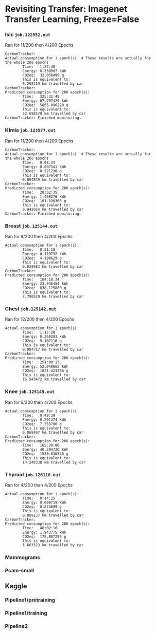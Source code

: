 # Revisiting Transfer: Imagenet Transfer Learning, Freeze=False
### Isic        `job.122952.out`
Ran for 11/200 then 4/200 Epochs
```
CarbonTracker:
Actual consumption for 1 epoch(s): # These results are actually for the whole 200 epochs
        Time:   1:37:40 
        Energy: 0.338987 kWh
        CO2eq:  32.058499 g
        This is equivalent to:
        0.298219 km travelled by car
CarbonTracker:
Predicted consumption for 200 epoch(s):
        Time:   325:31:49
        Energy: 67.797429 kWh
        CO2eq:  5665.096228 g
        This is equivalent to:
        52.698570 km travelled by car
CarbonTracker: Finished monitoring.
```
### Kimia	`job.123577.out`
Ran for 11/200 then 4/200 Epochs
```
CarbonTracker:
Actual consumption for 1 epoch(s): # These results are actually for the whole 200 epochs
        Time:   0:08:34
        Energy: 0.007341 kWh
        CO2eq:  0.521238 g
        This is equivalent to:
        0.004849 km travelled by car
CarbonTracker:
Predicted consumption for 200 epoch(s):
        Time:   28:32:35
        Energy: 1.468276 kWh
        CO2eq:  101.336366 g
        This is equivalent to:
        0.942664 km travelled by car
CarbonTracker: Finished monitoring.
```
### Breast	`job.125144.out`
Ran for 8/200 then 4/200 Epochs
```
Actual consumption for 1 epoch(s):
        Time:   0:31:18
        Energy: 0.119732 kWh
        CO2eq:  4.190629 g
        This is equivalent to:
        0.038983 km travelled by car
CarbonTracker:
Predicted consumption for 200 epoch(s):
        Time:   104:18:34
        Energy: 23.946454 kWh
        CO2eq:  838.125880 g
        This is equivalent to:
        7.796520 km travelled by car
```
### Chest `job.125142.out`
Ran for 12/200 then 4/200 Epochs
```
Actual consumption for 1 epoch(s):
        Time:   1:15:20
        Energy: 0.260203 kWh
        CO2eq:  9.107116 g
        This is equivalent to:
        0.084717 km travelled by car
CarbonTracker:
Predicted consumption for 200 epoch(s):
        Time:   251:08:13
        Energy: 52.040665 kWh
        CO2eq:  1821.423286 g
        This is equivalent to:
        16.943472 km travelled by car
```
### Knee `job.125145.out` 
Ran for 6/200 then 4/200 Epochs
```
Actual consumption for 1 epoch(s):
        Time:   0:49:39
        Energy: 0.201474 kWh
        CO2eq:  7.353786 g
        This is equivalent to:
        0.068407 km travelled by car
CarbonTracker:
Predicted consumption for 200 epoch(s):
        Time:   165:29:06
        Energy: 40.294720 kWh
        CO2eq:  1530.836348 g
        This is equivalent to:
        14.240338 km travelled by car
```
### Thyroid `job.126110.out` 
Ran for 4/200 then 4/200 Epochs
```
Actual consumption for 1 epoch(s):
        Time:   0:14:25
        Energy: 0.009719 kWh
        CO2eq:  0.874699 g
        This is equivalent to:
        0.008137 km travelled by car
CarbonTracker:
Predicted consumption for 200 epoch(s):
        Time:   48:02:16
        Energy: 1.943775 kWh
        CO2eq:  178.807256 g
        This is equivalent to:
        1.663323 km travelled by car
```

### Mammograms	
### Pcam-small


## Kaggle
### Pipeline1/pretraining
### Pipeline1/training
### Pipeline2
